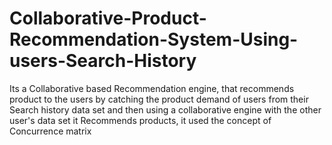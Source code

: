 # Collaborative-Product-Recommendation-System-Using-users-Search-History
Its a Collaborative based Recommendation engine, that recommends product to the users by catching the product demand of users from their Search history data set and then using a collaborative engine with the other user's data set it Recommends products, it used the concept of Concurrence matrix
